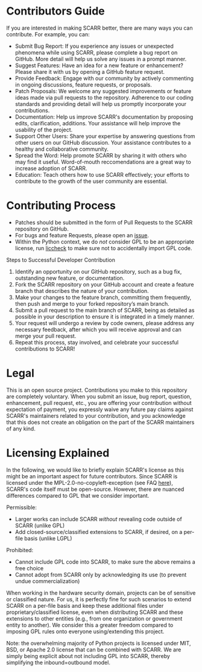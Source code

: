 # Contributors Guide

If you are interested in making SCARR better, there are many ways you can contribute. For example, you can:

* Submit Bug Report: If you experience any issues or unexpected phenomena while using SCARR, please complete a bug report on GitHub. More detail will help us solve any issues in a prompt manner.
* Suggest Features: Have an idea for a new feature or enhancement? Please share it with us by opening a GitHub feature request. 
* Provide Feedback: Engage with our community by actively commenting in ongoing discussions, feature requests, or proposals.
* Patch Proposals: We welcome any suggested improvements or feature ideas made via pull requests to the repository. Adherence to our coding standards and providing detail will help us promptly incorporate your contributions.
* Documentation: Help us improve SCARR's documentation by proposing edits, clarification, additions. Your assistance will help improve the usability of the project.
* Support Other Users: Share your expertise by answering questions from other users on our GitHub discussion. Your assistance contributes to a healthy and collaborative community.
* Spread the Word: Help promote SCARR by sharing it with others who may find it useful. Word-of-mouth reccomendations are a great way to increase adoption of SCARR.
* Education: Teach others how to use SCARR effectively; your efforts to contribute to the growth of the user community are essential.

# Contributing Process

* Patches should be submitted in the form of Pull Requests to the SCARR repository on GitHub.
* For bugs and feature Requests, please open an [issue](https://github.com/decryptofy/scarr/issues).
* Within the Python context, we do *not* consider GPL to be an appropriate license, run [liccheck](https://pypi.org/project/liccheck/) to make sure not to accidentally import GPL code.

Steps to Successful Developer Contribution
1.	Identify an opportunity on our GitHub repository, such as a bug fix, outstanding new feature, or documentation.
2.	Fork the SCARR repository on your GitHub account and create a feature branch that describes the nature of your contribution.
3.	Make your changes to the feature branch, committing them frequently, then push and merge to your forked repository’s main branch.
4.	Submit a pull request to the main branch of SCARR, being as detailed as possible in your description to ensure it is integrated in a timely manner.
5.	Your request will undergo a review by code owners, please address any necessary feedback, after which you will receive approval and can merge your pull request.
6.	Repeat this process, stay involved, and celebrate your successful contributions to SCARR!

# Legal

This is an open source project. Contributions you make to this repository are completely voluntary. When you submit an issue, bug report, question, enhancement, pull request, etc., you are offering your contribution without expectation of payment, you expressly waive any future pay claims against SCARR's maintainers related to your contribution, and you acknowledge that this does not create an obligation on the part of the SCARR maintainers of any kind.

# Licensing Explained

In the following, we would like to briefly explain SCARR's license as this might be an important aspect for future contributors. Since SCARR is licensed under the MPL-2.0-no-copyleft-exception (see FAQ [here](https://www.mozilla.org/en-US/MPL/2.0/FAQ/)), SCARR's code itself must be open-source. However, there are nuanced differences compared to GPL that we consider important.

Permissible:
* Larger works can include SCARR *without* revealing code outside of SCARR (unlike GPL)
* Add closed-source/classified extensions to SCARR, if desired, on a per-file basis (unlike LGPL)

Prohibited:
* Cannot include GPL code into SCARR, to make sure the above remains a free choice
* Cannot adopt from SCARR only by acknowledging its use (to prevent undue commercialization)

When working in the hardware security domain, projects can be of sensitive or classified nature. For us, it is perfectly fine for such scenarios to extend SCARR on a per-file basis and keep these additional files under proprietary/classified license, even when distributing SCARR and these extensions to other entities (e.g., from one organization or government entity to another). We consider this a greater freedom compared to imposing GPL rules onto everyone using/extending this project.

Note: the overwhelming majority of Python projects is licensed under MIT, BSD, or Apache 2.0 license that can be combined with SCARR. We are simply being explicit about not including GPL into SCARR, thereby simplifying the inbound=outbound model.
